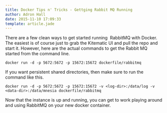```yaml
---
title: Docker Tips n' Tricks - Gettging Rabbit MQ Running
author: Adron Hall
date: 2015-11-10 17:09:33
template: article.jade
---
```

There are a few clean ways to get started running  RabbitMQ with Docker. The easiest is of course just to grab the Kitematic UI and pull the repo and start it. However, here are the actual commands to get the Rabbit MQ started from the command line.

```
docker run -d -p 5672:5672 -p 15672:15672 dockerfile/rabbitmq
```

If you want persistent shared directories, then make sure to run the command like this.

```
docker run -d -p 5672:5672 -p 15672:15672 -v <log-dir>:/data/log -v <data-dir>:/data/mnesia dockerfile/rabbitmq
```

Now that the instance is up and running, you can get to work playing around and using RabbitMQ on your new docker container.

